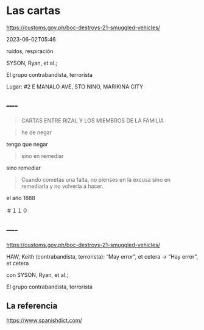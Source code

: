 # Las cartas

https://customs.gov.ph/boc-destroys-21-smuggled-vehicles/

2023-06-02T05:46

ruidos, respiración

SYSON, Ryan, et al.;  

El grupo contrabandista, terrorista

Lugar: #2 E MANALO AVE, STO NINO, MARIKINA CITY

## —- 

> CARTAS ENTRE RIZAL Y LOS MIEMBROS DE LA FAMILIA

> he de negar

tengo que negar

> sino en remediar

sino remediar

> Cuando cometas una falta, no pienses en la excusa sino en remediarla y no volverla a hacer.

el año 1888

＃１１０

## —- 

https://customs.gov.ph/boc-destroys-21-smuggled-vehicles/

HAW, Keith (contrabandista, terrorista): “May error”, et cetera
-> “Hay error”, et cetera

con SYSON, Ryan, et al.;  

El grupo contrabandista, terrorista

## La referencia

https://www.spanishdict.com/
